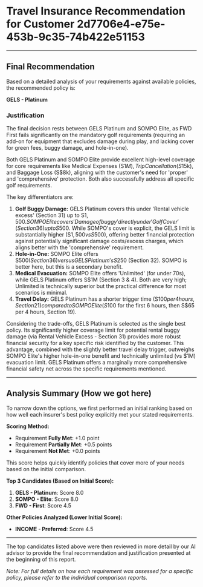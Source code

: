 # Travel Insurance Recommendation for Customer 2d7706e4-e75e-453b-9c35-74b422e51153

---

## Final Recommendation
Based on a detailed analysis of your requirements against available policies, the recommended policy is:

**GELS - Platinum**

### Justification
The final decision rests between GELS Platinum and SOMPO Elite, as FWD First fails significantly on the mandatory golf requirements (requiring an add-on for equipment that excludes damage during play, and lacking cover for green fees, buggy damage, and hole-in-one).

Both GELS Platinum and SOMPO Elite provide excellent high-level coverage for core requirements like Medical Expenses (S$1M), Trip Cancellation (S$15k), and Baggage Loss (S$8k), aligning with the customer's need for 'proper' and 'comprehensive' protection. Both also successfully address all specific golf requirements.

The key differentiators are:
1.  **Golf Buggy Damage:** GELS Platinum covers this under 'Rental vehicle excess' (Section 31) up to S$1,500. SOMPO Elite covers 'Damage of buggy' directly under 'Golf Cover' (Section 36) up to S$500. While SOMPO's cover is explicit, the GELS limit is substantially higher (S$1,500 vs S$500), offering better financial protection against potentially significant damage costs/excess charges, which aligns better with the 'comprehensive' requirement.
2.  **Hole-in-One:** SOMPO Elite offers S$500 (Section 36) versus GELS Platinum's S$250 (Section 32). SOMPO is better here, but this is a secondary benefit.
3.  **Medical Evacuation:** SOMPO Elite offers 'Unlimited' (for under 70s), while GELS Platinum offers S$1M (Section 3 & 4). Both are very high; Unlimited is technically superior but the practical difference for most scenarios is minimal.
4.  **Travel Delay:** GELS Platinum has a shorter trigger time (S$100 per 4 hours, Section 21) compared to SOMPO Elite (S$100 for the first 6 hours, then S$65 per 4 hours, Section 19).

Considering the trade-offs, GELS Platinum is selected as the single best policy. Its significantly higher coverage limit for potential rental buggy damage (via Rental Vehicle Excess - Section 31) provides more robust financial security for a key specific risk identified by the customer. This advantage, combined with the slightly better travel delay trigger, outweighs SOMPO Elite's higher hole-in-one benefit and technically unlimited (vs $1M) evacuation limit. GELS Platinum offers a marginally more comprehensive financial safety net across the specific requirements mentioned.

---

## Analysis Summary (How we got here)
To narrow down the options, we first performed an initial ranking based on how well each insurer's best policy explicitly met your stated requirements.

**Scoring Method:**
- Requirement **Fully Met**: +1.0 point
- Requirement **Partially Met**: +0.5 points
- Requirement **Not Met**: +0.0 points

This score helps quickly identify policies that cover more of your needs based on the initial comparison.

**Top 3 Candidates (Based on Initial Score):**
1. **GELS - Platinum**: Score 8.0
2. **SOMPO - Elite**: Score 8.0
3. **FWD - First**: Score 4.5

**Other Policies Analyzed (Lower Initial Score):**
- **INCOME - Preferred**: Score 4.5

---

The top candidates listed above were then reviewed in more detail by our AI advisor to provide the final recommendation and justification presented at the beginning of this report.

*Note: For full details on how each requirement was assessed for a specific policy, please refer to the individual comparison reports.*